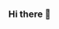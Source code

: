 ### Hi there 👋

<!--
**mrudul2/mrudul2** is a ✨ _special_ ✨ repository because its `README.md` (this file) appears on your GitHub profile.

Here are some ideas to get you started:

- 🔭 I’m currently working in Web Development and App Development
- 🌱 I’m currently learning Java 
- 💬 Ask me about MERN, React Native, MySQL
- 📫 How to reach me: mvjoshi_b21@ce.vjti.ac.in
- ⚡ Fun fact: I am a great listener ;)
-->
